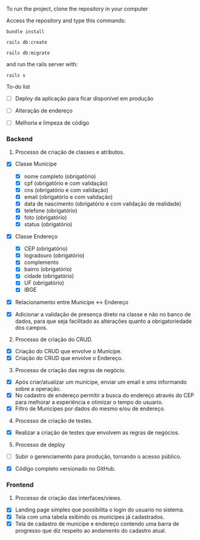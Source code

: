 To run the project, clone the repository in your computer

Access the repository and type this commands: 

`bundle install`

`rails db:create`

`rails db:migrate`

and run the rails server with:

`rails s`

To-do list

- [ ] Deploy da aplicação para ficar disponível em produção

- [ ] Alteração de endereço

- [ ] Melhoria e limpeza de código

### Backend

1. Processo de criação de classes e atributos.
- [x] Classe Municipe 
	- [x] nome completo (obrigatório)
	- [x] cpf (obrigatório e com validação)
	- [x] cns (obrigatório e com validação)
	- [x] email (obrigatório e com validação)
	- [x] data de nascimento (obrigatório e com validação de realidade)
	- [x] telefone (obrigatório)
	- [x] foto (obrigatório)
	- [x] status (obrigatório)
- [x] Classe Endereço 
	- [x] CEP (obrigatório)
	- [x] logradouro (obrigatório)
	- [x] complemento 
	- [x] bairro (obrigatório)
	- [x] cidade (obrigatório)
	- [x] UF (obrigatório)
	- [x] IBGE
- [x] Relacionamento entre Municipe <-> Endereço
- [x] Adicionar a validação de presença direto na classe e não no banco de dados, para que seja facilitado as alterações quanto a obrigatoriedade dos campos.


2. Processo de criação do CRUD.

- [x] Criação do CRUD que envolve o Municipe.
- [x] Criação do CRUD que envolve o Endereço.

3. Processo de criação das regras de negócio.

- [x] Após criar/atualizar um munícipe, enviar um email e sms informando sobre a operação.
- [x] No cadastro de endereço permitir a busca do endereço através do CEP para melhorar a experiência e otimizar o tempo do usuario.
- [x] Filtro de Municipes por dados do mesmo e/ou de endereço.

4. Processo de criação de testes.

 - [x] Realizar a criação de testes que envolvem as regras de negócios.

5. Processo de deploy

- [ ] Subir o gerenciamento para produção, tornando o acesso público.
- [x] Código completo versionado no GitHub.


### Frontend

1. Processo de criação das interfaces/views.

- [x] Landing page simples que possibilita o login do usuario no sistema.
- [x] Tela com uma tabela exibindo os municipes já cadastrados.
- [x] Tela de cadastro de municipe e endereço contendo uma barra de progresso que diz respeito ao andamento do cadastro atual.

